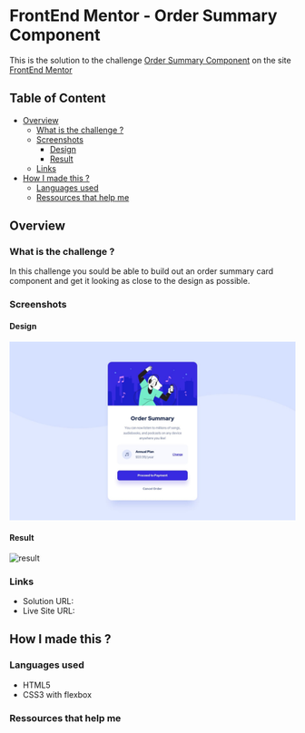 # FrontEnd Mentor - Order Summary Component

This is the solution to the challenge [Order Summary Component](https://www.frontendmentor.io/challenges/order-summary-component-QlPmajDUj) on the site [FrontEnd Mentor](https://www.frontendmentor.io)

## Table of Content

- [Overview](#overview)
  - [What is the challenge ?](#what-is-the-challenge)
  - [Screenshots](#screenshots)
    - [Design](#design)
    - [Result](#result)
  - [Links](#links)
- [How I made this ?](#how-i-made-this)
  - [Languages used](#languages-used)
  - [Ressources that help me](#ressources-that-help-me)

## Overview

### What is the challenge ?

In this challenge you sould be able to build out an order summary card component and get it looking as close to the design as possible.

### Screenshots

#### Design

![design](./images/design.jpg)

#### Result

![result](./images/result-screenshot)

### Links

- Solution URL:
- Live Site URL:

## How I made this ?

### Languages used

- HTML5
- CSS3 with flexbox

### Ressources that help me


